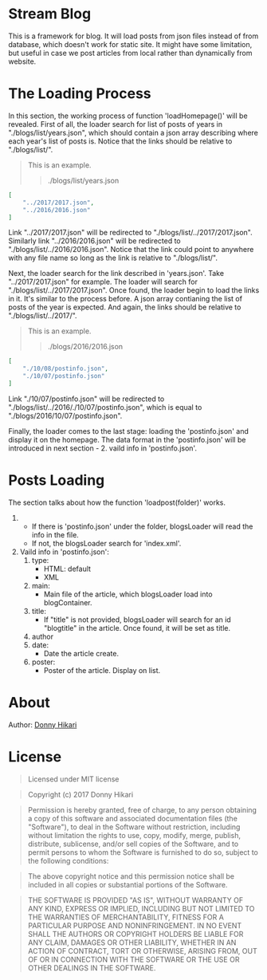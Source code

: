 # Stream Blog
This is a framework for blog.
It will load posts from json files instead of from database, which doesn't work for static site.
It might have some limitation, but useful in case we post articles from local rather than dynamically from website.

# The Loading Process
In this section, the working process of function 'loadHomepage()' will be revealed.
First of all, the loader search for list of posts of years in "./blogs/list/years.json", which should contain a json array describing where each year's list of posts is. Notice that the links should be relative to "./blogs/list/".

> This is an example.
>> ./blogs/list/years.json

```json
[
	"../2017/2017.json",
	"../2016/2016.json"
]
```
Link "../2017/2017.json" will be redirected to "./blogs/list/../2017/2017.json". Similarly link "../2016/2016.json" will be redirected to "./blogs/list/../2016/2016.json". Notice that the link could point to anywhere with any file name so long as the link is relative to "./blogs/list/".

Next, the loader search for the link described in 'years.json'. Take "../2017/2017.json" for example. The loader will search for "./blogs/list/../2017/2017.json". Once found, the loader begin to load the links in it. It's similar to the process before. A json array contianing the list of posts of the year is expected. And again, the links should be relative to "./blogs/list/../2017/".

> This is an example.
>> ./blogs/2016/2016.json

```json
[
	"./10/08/postinfo.json",
	"./10/07/postinfo.json"
]
```
Link "./10/07/postinfo.json" will be redirected to "./blogs/list/../2016/./10/07/postinfo.json", which is equal to "./blogs/2016/10/07/postinfo.json".

Finally, the loader comes to the last stage: loading the 'postinfo.json' and display it on the homepage. The data format in the 'postinfo.json' will be introduced in next section - 2. vaild info in 'postinfo.json'.

# Posts Loading
The section talks about how the function 'loadpost(folder)' works.

1.	* If there is 'postinfo.json' under the folder, blogsLoader will read the info in the file.
	* If not, the blogsLoader search for 'index.xml'.
2.	Vaild info in 'postinfo.json':
	1. type:
		* HTML: default
		* XML
	2. main:
		* Main file of the article, which blogsLoader load into blogContainer.
	3. title:
		* If "title" is not provided, blogsLoader will search for an id "blogtitle" in the article. Once found, it will be set as title.
	4. author
	5. date:
		* Date the article create.
	6. poster:
		* Poster of the article. Display on list.

# About
Author: [Donny Hikari](https://github.com/Donny-Hikari "GitHub")

# License
>Licensed under MIT license

>Copyright (c) 2017 Donny Hikari

>Permission is hereby granted, free of charge, to any person obtaining a copy
>of this software and associated documentation files (the "Software"), to deal
>in the Software without restriction, including without limitation the rights
>to use, copy, modify, merge, publish, distribute, sublicense, and/or sell
>copies of the Software, and to permit persons to whom the Software is
>furnished to do so, subject to the following conditions:

>The above copyright notice and this permission notice shall be included in all
>copies or substantial portions of the Software.

>THE SOFTWARE IS PROVIDED "AS IS", WITHOUT WARRANTY OF ANY KIND, EXPRESS OR
>IMPLIED, INCLUDING BUT NOT LIMITED TO THE WARRANTIES OF MERCHANTABILITY,
>FITNESS FOR A PARTICULAR PURPOSE AND NONINFRINGEMENT. IN NO EVENT SHALL THE
>AUTHORS OR COPYRIGHT HOLDERS BE LIABLE FOR ANY CLAIM, DAMAGES OR OTHER
>LIABILITY, WHETHER IN AN ACTION OF CONTRACT, TORT OR OTHERWISE, ARISING FROM,
>OUT OF OR IN CONNECTION WITH THE SOFTWARE OR THE USE OR OTHER DEALINGS IN THE
>SOFTWARE.